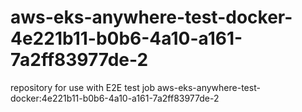 # aws-eks-anywhere-test-docker-4e221b11-b0b6-4a10-a161-7a2ff83977de-2
repository for use with E2E test job aws-eks-anywhere-test-docker:4e221b11-b0b6-4a10-a161-7a2ff83977de-2
